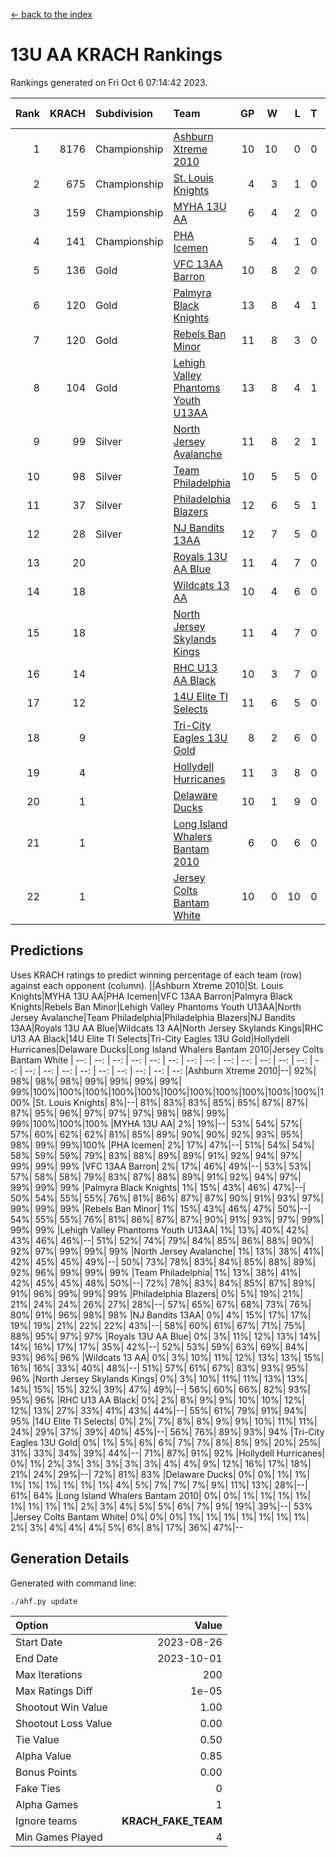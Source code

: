 [<- back to the index](readme.md)
# 13U AA KRACH Rankings
Rankings generated on Fri Oct  6 07:14:42 2023.

Rank|KRACH|Subdivision|Team|GP|W|L|T|OTW|OTL|SoS|Exp Wins|Win Diff
---:|---:|:---|:---|---:|---:|---:|---:|---:|---:|---:|---:|---:
1|8176|Championship|[Ashburn Xtreme 2010](https://gamesheetstats.com/seasons/3659/teams/140527/schedule)|10|10|0|0|0|0|129|10.8|-0.0
2|675|Championship|[St. Louis Knights](https://gamesheetstats.com/seasons/3659/teams/143323/schedule)|4|3|1|0|0|0|1672|3.8|-0.0
3|159|Championship|[MYHA 13U AA](https://gamesheetstats.com/seasons/3659/teams/140533/schedule)|6|4|2|0|0|0|147|4.9|0.0
4|141|Championship|[PHA Icemen](https://gamesheetstats.com/seasons/3659/teams/143321/schedule)|5|4|1|0|0|0|48|4.9|0.0
5|136|Gold|[VFC 13AA Barron](https://gamesheetstats.com/seasons/3659/teams/140544/schedule)|10|8|2|0|1|0|43|8.9|0.0
6|120|Gold|[Palmyra Black Knights](https://gamesheetstats.com/seasons/3659/teams/140537/schedule)|13|8|4|1|0|0|1211|9.4|0.0
7|120|Gold|[Rebels Ban Minor](https://gamesheetstats.com/seasons/3659/teams/140539/schedule)|11|8|3|0|0|0|718|8.9|0.0
8|104|Gold|[Lehigh Valley Phantoms Youth U13AA](https://gamesheetstats.com/seasons/3659/teams/140531/schedule)|13|8|4|1|0|0|634|9.4|0.0
9|99|Silver|[North Jersey Avalanche](https://gamesheetstats.com/seasons/3659/teams/140535/schedule)|11|8|2|1|0|0|38|9.4|0.0
10|98|Silver|[Team Philadelphia](https://gamesheetstats.com/seasons/3659/teams/140542/schedule)|10|5|5|0|0|0|1547|5.9|0.0
11|37|Silver|[Philadelphia Blazers](https://gamesheetstats.com/seasons/3659/teams/140538/schedule)|12|6|5|1|1|0|1289|7.4|0.0
12|28|Silver|[NJ Bandits 13AA](https://gamesheetstats.com/seasons/3659/teams/140534/schedule)|12|7|5|0|2|1|41|7.9|0.0
13|20||[Royals 13U AA Blue](https://gamesheetstats.com/seasons/3659/teams/140541/schedule)|11|4|7|0|0|0|107|4.9|0.0
14|18||[Wildcats 13 AA](https://gamesheetstats.com/seasons/3659/teams/140545/schedule)|10|4|6|0|0|0|51|4.9|0.0
15|18||[North Jersey Skylands Kings](https://gamesheetstats.com/seasons/3659/teams/140536/schedule)|11|4|7|0|0|0|66|4.9|0.0
16|14||[RHC U13 AA Black](https://gamesheetstats.com/seasons/3659/teams/140540/schedule)|10|3|7|0|0|0|64|3.9|0.0
17|12||[14U Elite TI Selects](https://gamesheetstats.com/seasons/3659/teams/140526/schedule)|11|6|5|0|0|1|31|6.9|0.0
18|9||[Tri-City Eagles 13U Gold](https://gamesheetstats.com/seasons/3659/teams/140543/schedule)|8|2|6|0|0|1|66|2.9|0.0
19|4||[Hollydell Hurricanes](https://gamesheetstats.com/seasons/3659/teams/140529/schedule)|11|3|8|0|0|0|764|3.9|0.0
20|1||[Delaware Ducks](https://gamesheetstats.com/seasons/3659/teams/140528/schedule)|10|1|9|0|0|0|31|1.9|0.0
21|1||[Long Island Whalers Bantam 2010](https://gamesheetstats.com/seasons/3659/teams/140532/schedule)|6|0|6|0|0|0|48|0.9|0.0
22|1||[Jersey Colts Bantam White](https://gamesheetstats.com/seasons/3659/teams/140530/schedule)|10|0|10|0|0|1|49|0.9|0.0

## Predictions
Uses KRACH ratings to predict winning percentage of each team (row) against each opponent (column).
||Ashburn Xtreme 2010|St. Louis Knights|MYHA 13U AA|PHA Icemen|VFC 13AA Barron|Palmyra Black Knights|Rebels Ban Minor|Lehigh Valley Phantoms Youth U13AA|North Jersey Avalanche|Team Philadelphia|Philadelphia Blazers|NJ Bandits 13AA|Royals 13U AA Blue|Wildcats 13 AA|North Jersey Skylands Kings|RHC U13 AA Black|14U Elite TI Selects|Tri-City Eagles 13U Gold|Hollydell Hurricanes|Delaware Ducks|Long Island Whalers Bantam 2010|Jersey Colts Bantam White
| --: | --: | --: | --: | --: | --: | --: | --: | --: | --: | --: | --: | --: | --: | --: | --: | --: | --: | --: | --: | --: | --: | --: 
|Ashburn Xtreme 2010|--| 92%| 98%| 98%| 98%| 99%| 99%| 99%| 99%| 99%|100%|100%|100%|100%|100%|100%|100%|100%|100%|100%|100%|100%
|St. Louis Knights|  8%|--| 81%| 83%| 83%| 85%| 85%| 87%| 87%| 87%| 95%| 96%| 97%| 97%| 97%| 98%| 98%| 99%| 99%|100%|100%|100%
|MYHA 13U AA|  2%| 19%|--| 53%| 54%| 57%| 57%| 60%| 62%| 62%| 81%| 85%| 89%| 90%| 90%| 92%| 93%| 95%| 98%| 99%| 99%|100%
|PHA Icemen|  2%| 17%| 47%|--| 51%| 54%| 54%| 58%| 59%| 59%| 79%| 83%| 88%| 89%| 89%| 91%| 92%| 94%| 97%| 99%| 99%| 99%
|VFC 13AA Barron|  2%| 17%| 46%| 49%|--| 53%| 53%| 57%| 58%| 58%| 79%| 83%| 87%| 88%| 89%| 91%| 92%| 94%| 97%| 99%| 99%| 99%
|Palmyra Black Knights|  1%| 15%| 43%| 46%| 47%|--| 50%| 54%| 55%| 55%| 76%| 81%| 86%| 87%| 87%| 90%| 91%| 93%| 97%| 99%| 99%| 99%
|Rebels Ban Minor|  1%| 15%| 43%| 46%| 47%| 50%|--| 54%| 55%| 55%| 76%| 81%| 86%| 87%| 87%| 90%| 91%| 93%| 97%| 99%| 99%| 99%
|Lehigh Valley Phantoms Youth U13AA|  1%| 13%| 40%| 42%| 43%| 46%| 46%|--| 51%| 52%| 74%| 79%| 84%| 85%| 86%| 88%| 90%| 92%| 97%| 99%| 99%| 99%
|North Jersey Avalanche|  1%| 13%| 38%| 41%| 42%| 45%| 45%| 49%|--| 50%| 73%| 78%| 83%| 84%| 85%| 88%| 89%| 92%| 96%| 99%| 99%| 99%
|Team Philadelphia|  1%| 13%| 38%| 41%| 42%| 45%| 45%| 48%| 50%|--| 72%| 78%| 83%| 84%| 85%| 87%| 89%| 91%| 96%| 99%| 99%| 99%
|Philadelphia Blazers|  0%|  5%| 19%| 21%| 21%| 24%| 24%| 26%| 27%| 28%|--| 57%| 65%| 67%| 68%| 73%| 76%| 80%| 91%| 96%| 98%| 98%
|NJ Bandits 13AA|  0%|  4%| 15%| 17%| 17%| 19%| 19%| 21%| 22%| 22%| 43%|--| 58%| 60%| 61%| 67%| 71%| 75%| 88%| 95%| 97%| 97%
|Royals 13U AA Blue|  0%|  3%| 11%| 12%| 13%| 14%| 14%| 16%| 17%| 17%| 35%| 42%|--| 52%| 53%| 59%| 63%| 69%| 84%| 93%| 96%| 96%
|Wildcats 13 AA|  0%|  3%| 10%| 11%| 12%| 13%| 13%| 15%| 16%| 16%| 33%| 40%| 48%|--| 51%| 57%| 61%| 67%| 83%| 93%| 95%| 96%
|North Jersey Skylands Kings|  0%|  3%| 10%| 11%| 11%| 13%| 13%| 14%| 15%| 15%| 32%| 39%| 47%| 49%|--| 56%| 60%| 66%| 82%| 93%| 95%| 96%
|RHC U13 AA Black|  0%|  2%|  8%|  9%|  9%| 10%| 10%| 12%| 12%| 13%| 27%| 33%| 41%| 43%| 44%|--| 55%| 61%| 79%| 91%| 94%| 95%
|14U Elite TI Selects|  0%|  2%|  7%|  8%|  8%|  9%|  9%| 10%| 11%| 11%| 24%| 29%| 37%| 39%| 40%| 45%|--| 56%| 76%| 89%| 93%| 94%
|Tri-City Eagles 13U Gold|  0%|  1%|  5%|  6%|  6%|  7%|  7%|  8%|  8%|  9%| 20%| 25%| 31%| 33%| 34%| 39%| 44%|--| 71%| 87%| 91%| 92%
|Hollydell Hurricanes|  0%|  1%|  2%|  3%|  3%|  3%|  3%|  3%|  4%|  4%|  9%| 12%| 16%| 17%| 18%| 21%| 24%| 29%|--| 72%| 81%| 83%
|Delaware Ducks|  0%|  0%|  1%|  1%|  1%|  1%|  1%|  1%|  1%|  1%|  4%|  5%|  7%|  7%|  7%|  9%| 11%| 13%| 28%|--| 61%| 64%
|Long Island Whalers Bantam 2010|  0%|  0%|  1%|  1%|  1%|  1%|  1%|  1%|  1%|  1%|  2%|  3%|  4%|  5%|  5%|  6%|  7%|  9%| 19%| 39%|--| 53%
|Jersey Colts Bantam White|  0%|  0%|  0%|  1%|  1%|  1%|  1%|  1%|  1%|  1%|  2%|  3%|  4%|  4%|  4%|  5%|  6%|  8%| 17%| 36%| 47%|--

## Generation Details

Generated with command line:
```
./ahf.py update
```

| Option | Value |
| :----- | ----: |
| Start Date | 2023-08-26 |
| End Date | 2023-10-01 |
| Max Iterations | 200 |
| Max Ratings Diff | 1e-05 |
| Shootout Win Value | 1.00 |
| Shootout Loss Value | 0.00 |
| Tie Value | 0.50 |
| Alpha Value | 0.85 |
| Bonus Points | 0.00 |
| Fake Ties | 0 |
| Alpha Games | 1 |
| Ignore teams | __KRACH_FAKE_TEAM__ |
| Min Games Played | 4 |

